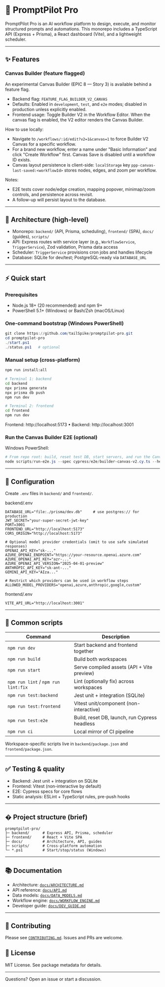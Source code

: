 # 🚀 PromptPilot Pro

PromptPilot Pro is an AI workflow platform to design, execute, and monitor structured prompts and automations. This monorepo includes a TypeScript API (Express + Prisma), a React dashboard (Vite), and a lightweight scheduler.

---

## ✨ Features
### Canvas Builder (feature flagged)

An experimental Canvas Builder (EPIC 8 — Story 3) is available behind a feature flag.

- Backend flag: `FEATURE_FLAG_BUILDER_V2_CANVAS`
- Defaults: Enabled in `development`, `test`, and `e2e` modes; disabled in production unless explicitly enabled.
- Frontend usage: Toggle Builder V2 in the Workflow Editor. When the canvas flag is enabled, the V2 editor renders the Canvas Builder.

How to use locally:
- Navigate to `/workflows/:id/edit?v2=1&canvas=1` to force Builder V2 Canvas for a specific workflow.
- For a brand new workflow, enter a name under "Basic Information" and click "Create Workflow" first. Canvas Save is disabled until a workflow ID exists.
- Canvas layout persistence is client-side: `localStorage` key `ppp-canvas-last-saved:<workflowId>` stores nodes, edges, and zoom per workflow.

Notes:
- E2E tests cover node/edge creation, mapping popover, minimap/zoom controls, and persistence across revisit.
- A follow-up will persist layout to the database.

---

## 🧭 Architecture (high-level)
- Monorepo: `backend/` (API, Prisma, scheduling), `frontend/` (SPA), `docs/` (guides), `scripts/`
- API: Express routes with service layer (e.g., `WorkflowService`, `TriggerService`), Zod validation, Prisma data access
- Scheduler: `TriggerService` provisions cron jobs and handles lifecycle
- Database: SQLite for dev/test; PostgreSQL-ready via `DATABASE_URL`

---

## ⚡ Quick start

### Prerequisites
- Node.js 18+ (20 recommended) and npm 9+
- PowerShell 5.1+ (Windows) or Bash/Zsh (macOS/Linux)

### One-command bootstrap (Windows PowerShell)
```powershell
git clone https://github.com/tailSpike/promptpilot-pro.git
cd promptpilot-pro
./start.ps1
./status.ps1   # optional
```

### Manual setup (cross-platform)
```bash
npm run install:all

# Terminal 1: backend
cd backend
npx prisma generate
npx prisma db push
npm run dev

# Terminal 2: frontend
cd frontend
npm run dev
```
Frontend: http://localhost:5173 • Backend: http://localhost:3001

### Run the Canvas Builder E2E (optional)
Windows PowerShell:
```powershell
# From repo root: build, reset test DB, start servers, and run the Canvas spec
node scripts/run-e2e.js --spec cypress/e2e/builder-canvas-v2.cy.ts --headed
```

---

## 🔧 Configuration
Create `.env` files in `backend/` and `frontend/`.

backend/.env
```
DATABASE_URL="file:./prisma/dev.db"     # use postgres:// for production
JWT_SECRET="your-super-secret-jwt-key"
PORT=3001
FRONTEND_URL="http://localhost:5173"
CORS_ORIGIN="http://localhost:5173"

# Optional model provider credentials (omit to use safe simulated responses)
OPENAI_API_KEY="sk-..."
AZURE_OPENAI_ENDPOINT="https://your-resource.openai.azure.com"
AZURE_OPENAI_API_KEY="azr-..."
AZURE_OPENAI_API_VERSION="2025-04-01-preview"
ANTHROPIC_API_KEY="sk-ant-..."
GEMINI_API_KEY="AIza..."

# Restrict which providers can be used in workflow steps
ALLOWED_MODEL_PROVIDERS="openai,azure,anthropic,google,custom"
```

frontend/.env
```
VITE_API_URL="http://localhost:3001"
```

---

## 🧰 Common scripts
| Command | Description |
|--------|-------------|
| `npm run dev` | Start backend and frontend together |
| `npm run build` | Build both workspaces |
| `npm run start` | Serve compiled assets (API + Vite preview) |
| `npm run lint` / `npm run lint:fix` | Lint (optionally fix) across workspaces |
| `npm run test:backend` | Jest unit + integration (SQLite) |
| `npm run test:frontend` | Vitest unit/component (non-interactive) |
| `npm run test:e2e` | Build, reset DB, launch, run Cypress headless |
| `npm run ci` | Local mirror of CI pipeline |

Workspace-specific scripts live in `backend/package.json` and `frontend/package.json`.

---

## ✅ Testing & quality
- Backend: Jest unit + integration on SQLite
- Frontend: Vitest (non-interactive by default)
- E2E: Cypress specs for core flows
- Static analysis: ESLint + TypeScript rules, pre-push hooks

---

## �️ Project structure (brief)
```
promptpilot-pro/
├─ backend/      # Express API, Prisma, scheduler
├─ frontend/     # React + Vite SPA
├─ docs/         # Architecture, API, guides
├─ scripts/      # Cross-platform automation
└─ *.ps1         # Start/stop/status (Windows)
```

---

## 📚 Documentation
- Architecture: [`docs/ARCHITECTURE.md`](docs/ARCHITECTURE.md)
- API reference: [`docs/API.md`](docs/API.md)
- Data models: [`docs/DATA_MODELS.md`](docs/DATA_MODELS.md)
- Workflow engine: [`docs/WORKFLOW_ENGINE.md`](docs/WORKFLOW_ENGINE.md)
- Developer guide: [`docs/DEV_GUIDE.md`](docs/DEV_GUIDE.md)

---

## 🤝 Contributing
Please see [`CONTRIBUTING.md`](CONTRIBUTING.md). Issues and PRs are welcome.

## 📄 License
MIT License. See package metadata for details.

---

Questions? Open an issue or start a discussion.